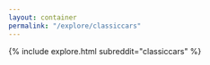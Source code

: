 ```yaml
---
layout: container
permalink: "/explore/classiccars"
---
```


<link rel="stylesheet" type="text/css" href="/static/css/explore.css">
{% include explore.html subreddit="classiccars" %}
